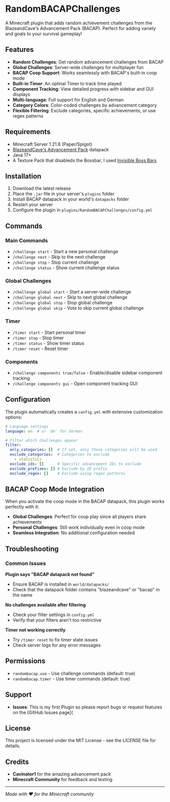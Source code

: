 # RandomBACAPChallenges

A Minecraft plugin that adds random achievement challenges from the BlazeandCave's Advancement Pack (BACAP). Perfect for adding variety and goals to your survival gameplay!

## Features

- **Random Challenges**: Get random advancement challenges from BACAP
- **Global Challenges**: Server-wide challenges for multiplayer fun
- **BACAP Coop Support**: Works seamlessly with BACAP's built-in coop mode
- **Built-in Timer**: An optinal Timer to track time played
- **Component Tracking**: View detailed progress with sidebar and GUI displays
- **Multi-language**: Full support for English and German
- **Category Colors**: Color-coded challenges by advancement category
- **Flexible Filtering**: Exclude categories, specific achievements, or use regex patterns

## Requirements

- Minecraft Server 1.21.8 (Paper/Spigot)
- [BlazeandCave's Advancement Pack](https://modrinth.com/datapack/blazeandcaves-advancements-pack) datapack
- Java 17+
- A Texture Pack that disableds the Bossbar, I used [Invisible Boss Bars](https://modrinth.com/resourcepack/invisible-bars)

## Installation

1. Download the latest release
2. Place the `.jar` file in your server's `plugins` folder
3. Install BACAP datapack in your world's `datapacks` folder
4. Restart your server
5. Configure the plugin in `plugins/RandomBACAPChallenges/config.yml`

## Commands

### Main Commands
- `/challenge start` - Start a new personal challenge
- `/challenge next` - Skip to the next challenge
- `/challenge stop` - Stop current challenge
- `/challenge status` - Show current challenge status

### Global Challenges
- `/challenge global start` - Start a server-wide challenge
- `/challenge global next` - Skip to next global challenge
- `/challenge global stop` - Stop global challenge
- `/challenge global skip` - Vote to skip current global challenge

### Timer
- `/timer start` - Start personal timer
- `/timer stop` - Stop timer
- `/timer status` - Show timer status
- `/timer reset` - Reset timer

### Components
- `/challenge components true/false` - Enable/disable sidebar component tracking
- `/challenge components gui` - Open component tracking GUI

## Configuration

The plugin automatically creates a `config.yml` with extensive customization options:

```yaml
# Language settings
language: en  # or 'de' for German

# Filter which challenges appear
filter:
  only_categories: []  # If set, only these categories will be used
  exclude_categories:  # Categories to exclude
    - statistics
  exclude_ids: []      # Specific advancement IDs to exclude
  exclude_prefixes: [] # Exclude by ID prefix
  exclude_regex: []    # Exclude using regex patterns

```

## BACAP Coop Mode Integration

When you activate the coop mode in the BACAP datapack, this plugin works perfectly with it:

- **Global Challenges**: Perfect for coop play since all players share achievements
- **Personal Challenges**: Still work individually even in coop mode
- **Seamless Integration**: No additional configuration needed


## Troubleshooting

### Common Issues

**Plugin says "BACAP datapack not found"**
- Ensure BACAP is installed in `world/datapacks/`
- Check that the datapack folder contains "blazeandcave" or "bacap" in the name

**No challenges available after filtering**
- Check your filter settings in `config.yml`
- Verify that your filters aren't too restrictive

**Timer not working correctly**
- Try `/timer reset` to fix timer state issues
- Check server logs for any error messages


## Permissions

- `randombacap.use` - Use challenge commands (default: true)
- `randombacap.timer` - Use timer commands (default: true)



## Support

- **Issues**: This is my first Plugin so please report bugs or request features on the [GitHub Issues page](


## License

This project is licensed under the MIT License - see the LICENSE file for details.

## Credits

- **Cavinator1** for the amazing advancement pack
- **Minecraft Community** for feedback and testing

---

*Made with ❤️ for the Minecraft community*
